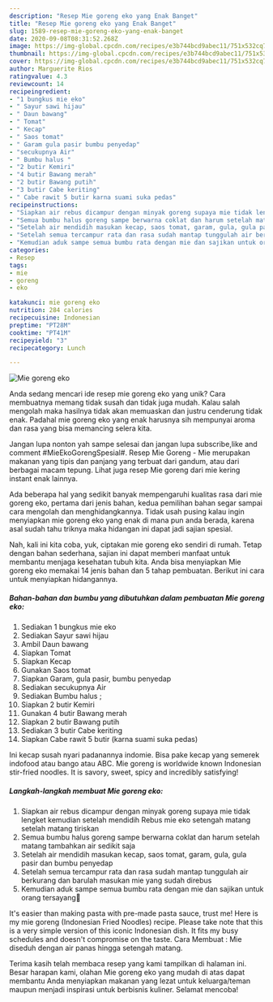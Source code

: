 ```yaml
---
description: "Resep Mie goreng eko yang Enak Banget"
title: "Resep Mie goreng eko yang Enak Banget"
slug: 1589-resep-mie-goreng-eko-yang-enak-banget
date: 2020-09-08T08:31:52.268Z
image: https://img-global.cpcdn.com/recipes/e3b744bcd9abec11/751x532cq70/mie-goreng-eko-foto-resep-utama.jpg
thumbnail: https://img-global.cpcdn.com/recipes/e3b744bcd9abec11/751x532cq70/mie-goreng-eko-foto-resep-utama.jpg
cover: https://img-global.cpcdn.com/recipes/e3b744bcd9abec11/751x532cq70/mie-goreng-eko-foto-resep-utama.jpg
author: Marguerite Rios
ratingvalue: 4.3
reviewcount: 14
recipeingredient:
- "1 bungkus mie eko"
- " Sayur sawi hijau"
- " Daun bawang"
- " Tomat"
- " Kecap"
- " Saos tomat"
- " Garam gula pasir bumbu penyedap"
- "secukupnya Air"
- " Bumbu halus "
- "2 butir Kemiri"
- "4 butir Bawang merah"
- "2 butir Bawang putih"
- "3 butir Cabe keriting"
- " Cabe rawit 5 butir karna suami suka pedas"
recipeinstructions:
- "Siapkan air rebus dicampur dengan minyak goreng supaya mie tidak lengket kemudian setelah mendidih Rebus mie eko setengah matang setelah matang tiriskan"
- "Semua bumbu halus goreng sampe berwarna coklat dan harum setelah matang tambahkan air sedikit saja"
- "Setelah air mendidih masukan kecap, saos tomat, garam, gula, gula pasir dan bumbu penyedap"
- "Setelah semua tercampur rata dan rasa sudah mantap tunggulah air berkurang dan barulah masukan mie yang sudah direbus"
- "Kemudian aduk sampe semua bumbu rata dengan mie dan sajikan untuk orang tersayang🤗"
categories:
- Resep
tags:
- mie
- goreng
- eko

katakunci: mie goreng eko 
nutrition: 284 calories
recipecuisine: Indonesian
preptime: "PT28M"
cooktime: "PT41M"
recipeyield: "3"
recipecategory: Lunch

---
```



![Mie goreng eko](https://img-global.cpcdn.com/recipes/e3b744bcd9abec11/751x532cq70/mie-goreng-eko-foto-resep-utama.jpg)

Anda sedang mencari ide resep mie goreng eko yang unik? Cara membuatnya memang tidak susah dan tidak juga mudah. Kalau salah mengolah maka hasilnya tidak akan memuaskan dan justru cenderung tidak enak. Padahal mie goreng eko yang enak harusnya sih mempunyai aroma dan rasa yang bisa memancing selera kita.

Jangan lupa nonton yah sampe selesai dan jangan lupa subscribe,like and comment #MieEkoGorengSpesial#. Resep Mie Goreng - Mie merupakan makanan yang tipis dan panjang yang terbuat dari gandum, atau dari berbagai macam tepung. Lihat juga resep Mie goreng dari mie kering instant enak lainnya.

Ada beberapa hal yang sedikit banyak mempengaruhi kualitas rasa dari mie goreng eko, pertama dari jenis bahan, kedua pemilihan bahan segar sampai cara mengolah dan menghidangkannya. Tidak usah pusing kalau ingin menyiapkan mie goreng eko yang enak di mana pun anda berada, karena asal sudah tahu triknya maka hidangan ini dapat jadi sajian spesial.


Nah, kali ini kita coba, yuk, ciptakan mie goreng eko sendiri di rumah. Tetap dengan bahan sederhana, sajian ini dapat memberi manfaat untuk membantu menjaga kesehatan tubuh kita. Anda bisa menyiapkan Mie goreng eko memakai 14 jenis bahan dan 5 tahap pembuatan. Berikut ini cara untuk menyiapkan hidangannya.

<!--inarticleads1-->

##### Bahan-bahan dan bumbu yang dibutuhkan dalam pembuatan Mie goreng eko:

1. Sediakan 1 bungkus mie eko
1. Sediakan  Sayur sawi hijau
1. Ambil  Daun bawang
1. Siapkan  Tomat
1. Siapkan  Kecap
1. Gunakan  Saos tomat
1. Siapkan  Garam, gula pasir, bumbu penyedap
1. Sediakan secukupnya Air
1. Sediakan  Bumbu halus ;
1. Siapkan 2 butir Kemiri
1. Gunakan 4 butir Bawang merah
1. Siapkan 2 butir Bawang putih
1. Sediakan 3 butir Cabe keriting
1. Siapkan  Cabe rawit 5 butir (karna suami suka pedas)


Ini kecap susah nyari padanannya indomie. Bisa pake kecap yang semerek indofood atau bango atau ABC. Mie goreng is worldwide known Indonesian stir-fried noodles. It is savory, sweet, spicy and incredibly satisfying! 

<!--inarticleads2-->

##### Langkah-langkah membuat Mie goreng eko:

1. Siapkan air rebus dicampur dengan minyak goreng supaya mie tidak lengket kemudian setelah mendidih Rebus mie eko setengah matang setelah matang tiriskan
1. Semua bumbu halus goreng sampe berwarna coklat dan harum setelah matang tambahkan air sedikit saja
1. Setelah air mendidih masukan kecap, saos tomat, garam, gula, gula pasir dan bumbu penyedap
1. Setelah semua tercampur rata dan rasa sudah mantap tunggulah air berkurang dan barulah masukan mie yang sudah direbus
1. Kemudian aduk sampe semua bumbu rata dengan mie dan sajikan untuk orang tersayang🤗


It&#39;s easier than making pasta with pre-made pasta sauce, trust me! Here is my mie goreng (Indonesian Fried Noodles) recipe. Please take note that this is a very simple version of this iconic Indonesian dish. It fits my busy schedules and doesn&#39;t compromise on the taste. Cara Membuat : Mie diseduh dengan air panas hingga setengah matang. 

Terima kasih telah membaca resep yang kami tampilkan di halaman ini. Besar harapan kami, olahan Mie goreng eko yang mudah di atas dapat membantu Anda menyiapkan makanan yang lezat untuk keluarga/teman maupun menjadi inspirasi untuk berbisnis kuliner. Selamat mencoba!
